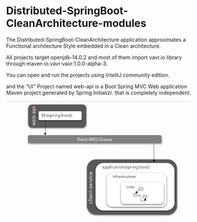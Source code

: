 # Distributed-SpringBoot-CleanArchitecture-modules
The Distributed-SpringBoot-CleanArchitecture application approximates  a Functional architecture Style embedded in a Clean architecture. 

All projects target openjdk-14.0.2 and most of them import vavr.io library through maven io.vavr:vavr:1.0.0-alpha-3. 

You can open and run the projects using IntelliJ community edition.  

and the “UI” Project named web-api  is a Boot Spring MVC Web application  Maven project generated by Spring Initializr. that is completely independent.

![alt text](https://github.com/dimitris-papadimitriou-chr/Distributed-SpringBoot-CleanArchitecture-modules/blob/master/Screenshot_1.png "architectural diagram")
